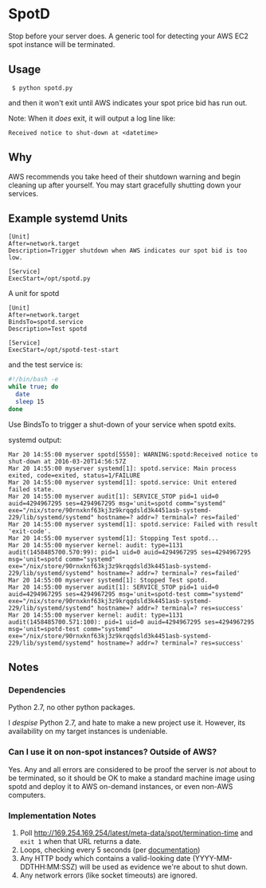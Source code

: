 # SpotD

Stop before your server does. A generic tool for detecting your AWS
EC2 spot instance will be terminated.

## Usage

```
 $ python spotd.py
```

and then it won't exit until AWS indicates your spot price bid has run
out.

Note: When it _does_ exit, it will output a log line like:

```
Received notice to shut-down at <datetime>
```

## Why

AWS recommends you take heed of their shutdown warning and begin
cleaning up after yourself. You may start gracefully shutting down
your services.

## Example systemd Units


```
[Unit]
After=network.target
Description=Trigger shutdown when AWS indicates our spot bid is too low.

[Service]
ExecStart=/opt/spotd.py
```

A unit for spotd

```
[Unit]
After=network.target
BindsTo=spotd.service
Description=Test spotd

[Service]
ExecStart=/opt/spotd-test-start

```

and the test service is:

```bash
#!/bin/bash -e
while true; do
  date
  sleep 15
done
```

Use BindsTo to trigger a shut-down of your service when spotd exits.


systemd output:

```
Mar 20 14:55:00 myserver spotd[5550]: WARNING:spotd:Received notice to shut-down at 2016-03-20T14:56:57Z
Mar 20 14:55:00 myserver systemd[1]: spotd.service: Main process exited, code=exited, status=1/FAILURE
Mar 20 14:55:00 myserver systemd[1]: spotd.service: Unit entered failed state.
Mar 20 14:55:00 myserver audit[1]: SERVICE_STOP pid=1 uid=0 auid=4294967295 ses=4294967295 msg='unit=spotd comm="systemd" exe="/nix/store/90rnxknf63kj3z9krqqdsld3k4451asb-systemd-229/lib/systemd/systemd" hostname=? addr=? terminal=? res=failed'
Mar 20 14:55:00 myserver systemd[1]: spotd.service: Failed with result 'exit-code'.
Mar 20 14:55:00 myserver systemd[1]: Stopping Test spotd...
Mar 20 14:55:00 myserver kernel: audit: type=1131 audit(1458485700.570:99): pid=1 uid=0 auid=4294967295 ses=4294967295 msg='unit=spotd comm="systemd" exe="/nix/store/90rnxknf63kj3z9krqqdsld3k4451asb-systemd-229/lib/systemd/systemd" hostname=? addr=? terminal=? res=failed'
Mar 20 14:55:00 myserver systemd[1]: Stopped Test spotd.
Mar 20 14:55:00 myserver audit[1]: SERVICE_STOP pid=1 uid=0 auid=4294967295 ses=4294967295 msg='unit=spotd-test comm="systemd" exe="/nix/store/90rnxknf63kj3z9krqqdsld3k4451asb-systemd-229/lib/systemd/systemd" hostname=? addr=? terminal=? res=success'
Mar 20 14:55:00 myserver kernel: audit: type=1131 audit(1458485700.571:100): pid=1 uid=0 auid=4294967295 ses=4294967295 msg='unit=spotd-test comm="systemd" exe="/nix/store/90rnxknf63kj3z9krqqdsld3k4451asb-systemd-229/lib/systemd/systemd" hostname=? addr=? terminal=? res=success'
```

## Notes

### Dependencies

Python 2.7, no other python packages.

I _despise_ Python 2.7, and hate to make a new project use it. However,
its availability on my target instances is undeniable.

### Can I use it on non-spot instances? Outside of AWS?

Yes. Any and all errors are considered to be proof the server is _not_
about to be terminated, so it should be OK to make a standard machine
image using spotd and deploy it to AWS on-demand instances, or even
non-AWS computers.

### Implementation Notes

1. Poll http://169.254.169.254/latest/meta-data/spot/termination-time
   and `exit 1` when that URL returns a date.
2. Loops, checking every 5 seconds (per [documentation][5-second-rule])
3. Any HTTP body which contains a valid-looking date (YYYY-MM-DDTHH:MM:SSZ)
   will be used as evidence we're about to shut down.
4. Any network errors (like socket timeouts) are ignored.


[5-second-rule]: http://docs.aws.amazon.com/AWSEC2/latest/UserGuide/spot-interruptions.html#spot-instance-termination-notices
